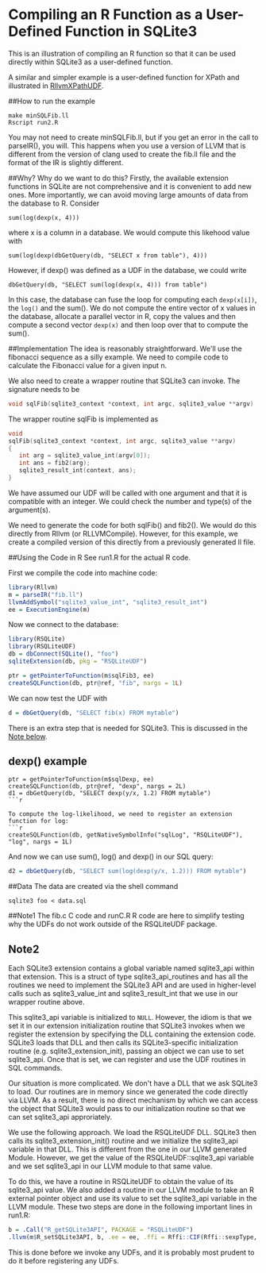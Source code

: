 # Compiling an R Function as a User-Defined Function in SQLite3

This is an illustration of compiling an R function so that it can be used directly within
SQLite3 as a user-defined function.

A similar and simpler example is a user-defined function for XPath and illustrated in
[RllvmXPathUDF](https://github.com/duncantl/RllvmXPathUDF).

##How to run the example
```
make minSQLFib.ll
Rscript run2.R
```
You may not need to create minSQLFib.ll, but if you get an error in the call to parseIR(),
you will.  This happens when you use a version of LLVM that is different from
the version of clang used to create the fib.ll file and the format of the IR is slightly different.


##Why?
Why do we want to do this? Firstly, the available extension functions in SQLite 
are not comprehensive and it is convenient to add new ones.
More importantly, we can avoid moving large amounts of data from the database to R.
Consider 
```
sum(log(dexp(x, 4)))
```
where x is a column in a database.
We would compute this likehood value with
``` 
sum(log(dexp(dbGetQuery(db, "SELECT x from table"), 4)))
```
However, if dexp() was defined as a UDF in the database, we could write
```
dbGetQuery(db, "SELECT sum(log(dexp(x, 4))) from table")
```
In this case, the database can fuse the loop for computing each `dexp(x[i])`, the `log()` and the sum().
We do not compute the entire vector of x values in the database, allocate a parallel vector
in R, copy the values and then compute a second vector `dexp(x)` and then loop over that 
to compute the sum().


##Implementation
The idea is reasonably straightforward. We'll use the fibonacci sequence as a silly example.
We need to compile code to calculate the Fibonacci value for a given input n.

We also need to create a wrapper routine that SQLite3 can invoke. 
The signature needs to be
```c
void sqlFib(sqlite3_context *context, int argc, sqlite3_value **argv)
```
The wrapper routine sqlFib is implemented as
```c
void
sqlFib(sqlite3_context *context, int argc, sqlite3_value **argv)
{
   int arg = sqlite3_value_int(argv[0]);
   int ans = fib2(arg);
   sqlite3_result_int(context, ans);
}
```
We have assumed our UDF will be called with one argument and that it is compatible with an integer.
We could check the number and type(s) of the argument(s).

We need to generate the code for both sqlFib() and fib2().
We would do this directly from Rllvm (or RLLVMCompile). However, for this example,
we create a compiled version of this directly from a previously generated ll file.

##Using the Code in R
See run1.R for the actual R code.

First we compile the code into machine code:
```r
library(Rllvm)
m = parseIR("fib.ll")
llvmAddSymbol("sqlite3_value_int", "sqlite3_result_int")
ee = ExecutionEngine(m)
```

Now we connect to the database:
```r
library(RSQLite)
library(RSQLiteUDF)
db = dbConnect(SQLite(), "foo")
sqliteExtension(db, pkg = "RSQLiteUDF") 
```

```r
ptr = getPointerToFunction(m$sqlFib3, ee)
createSQLFunction(db, ptr@ref, "fib", nargs = 1L)
```

We can now test the UDF with 
```r
d = dbGetQuery(db, "SELECT fib(x) FROM mytable")
```

There is an extra step that is needed for SQLite3. This is discussed in the <a href="#Note2">Note below</a>.




## dexp() example

```
ptr = getPointerToFunction(m$sqlDexp, ee)
createSQLFunction(db, ptr@ref, "dexp", nargs = 2L)
d1 = dbGetQuery(db, "SELECT dexp(y/x, 1.2) FROM mytable")
```r

To compute the log-likelihood, we need to register an extension function for log:
```r
createSQLFunction(db, getNativeSymbolInfo("sqlLog", "RSQLiteUDF"), "log", nargs = 1L)
```

And now we can use sum(), log() and dexp() in our SQL query:
```r
d2 = dbGetQuery(db, "SELECT sum(log(dexp(y/x, 1.2))) FROM mytable")
```



##Data
The data are created via the shell command
```
sqlite3 foo < data.sql
```



##Note1
The fib.c C code and runC.R R code are here to simplify testing why the UDFs do not work outside
of the RSQLiteUDF package.

<h2><a name="Note2">Note2</a></h2>
Each SQLite3 extension contains a global variable named sqlite3_api within that extension.
This is a struct of type sqlite3_api_routines and has all the routines we need to implement the
SQLite3 API and are used in higher-level calls such as sqlite3_value_int and
sqlite3_result_int that we use in our wrapper routine above.

This sqlite3_api variable is initialized to `NULL`.  However, the idiom is that we set it in our
extension initialization routine that SQLite3 invokes when we register the extension by specifying
the DLL containing the extension code.  SQLite3 loads that DLL and then calls its SQLite3-specific
initialization routine (e.g. sqlite3_extension_init), passing an object we can use to set
sqlite3_api.  Once that is set, we can register and use the UDF routines in SQL commands.

Our situation is more complicated. We don't have a DLL that we ask SQLite3 to load.
Our routines are in memory since we generated the code directly via LLVM.
As a result, there is no direct mechanism by which we can access the object that SQLite3
would pass to our initialization routine so that we can set sqlite3_api approriately.

We use the following approach.  We load the RSQLiteUDF DLL. SQLite3 then calls
its sqlite3_extension_init() routine and we initialize the sqlite3_api variable
in that DLL.  This is different from the one in our LLVM generated Module.
However, we get the value of the RSQLiteUDF::sqlite3_api variable and we set
sqlite3_api  in our LLVM module to that same value. 

To do this, we have a routine in RSQLiteUDF to obtain the value of its sqlite3_api value.
We also added a routine in our LLVM module to take an R external pointer object and use
its value to set the sqlite3_api variable in the LLVM module.
These two steps are done in the following important lines in run1.R:
```r
b = .Call("R_getSQLite3API", PACKAGE = "RSQLiteUDF")
.llvm(m$R_setSQLite3API, b, .ee = ee, .ffi = Rffi::CIF(Rffi::sexpType, list(Rffi::sexpType)))
```
This is done before we invoke any UDFs, and it is probably most prudent to do it before
registering any UDFs.




